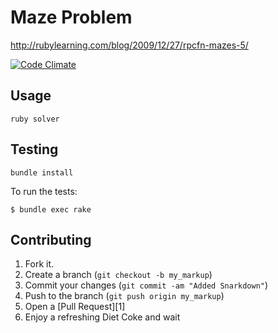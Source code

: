Maze Problem
=============

http://rubylearning.com/blog/2009/12/27/rpcfn-mazes-5/

[![Code Climate](https://codeclimate.com/github/roguerb/maze.png)](https://codeclimate.com/github/roguerb/maze)


Usage
-----

    ruby solver

Testing
-------

    bundle install

To run the tests:

    $ bundle exec rake


Contributing
------------

1. Fork it.
2. Create a branch (`git checkout -b my_markup`)
3. Commit your changes (`git commit -am "Added Snarkdown"`)
4. Push to the branch (`git push origin my_markup`)
5. Open a [Pull Request][1]
6. Enjoy a refreshing Diet Coke and wait
